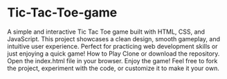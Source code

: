 # Tic-Tac-Toe-game
A simple and interactive Tic Tac Toe game built with HTML, CSS, and JavaScript. This project showcases a clean design, smooth gameplay, and intuitive user experience. Perfect for practicing web development skills or just enjoying a quick game!
How to Play
Clone or download the repository.
Open the index.html file in your browser.
Enjoy the game!
Feel free to fork the project, experiment with the code, or customize it to make it your own. 
